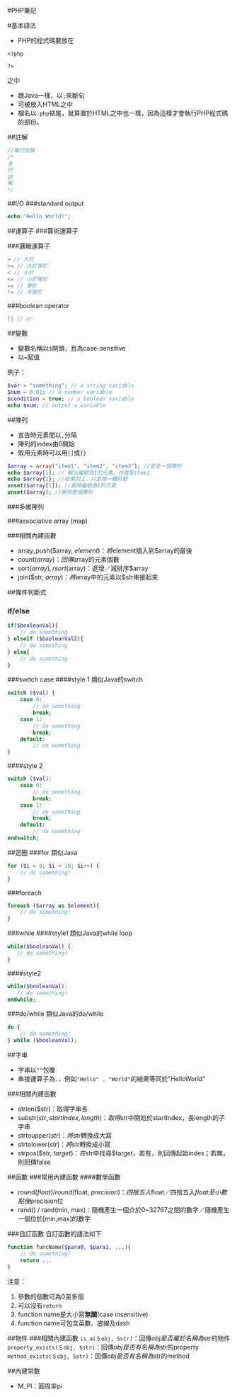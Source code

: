#PHP筆記

#基本語法
* PHP的程式碼要放在
```
<?php
     
?>
```
之中

* 跟Java一樣，以`;`來斷句
* 可被放入HTML之中
* 檔名以`.php`結尾，就算置於HTML之中也一樣，因為這樣才會執行PHP程式碼的部份。

##註解
```php
//單行註解
/*
多
行
註
解
*/
```

##I/O
###standard output
```php
echo "Hello World!";
```

##運算子
###算術運算子

###邏輯運算子
```php
> // 大於
>= // 大於等於
< // 小於
<= // 小於等於
== // 等於
!= // 不等於
```

###boolean operator
```php
|| // or
```

##變數
* 變數名稱以`$`開頭，且為case-sensitive
* 以`=`賦值

例子：
```php
$var = "something"; // a string variable
$num = 0.01; // a number variable
$condition = true; // a boolean variable
echo $num; // output a variable
```

##陣列
* 宣告時元素間以`,`分隔  
* 陣列的index由0開始  
* 取用元素時可以用`[]`或`{}`  

```php
$array = array("item1", "item2", "item3"); //宣告一個陣列
echo $array[1]; // 輸出編號為1的元素，也就是item1
echo $array{1}; //結果同上，只是換一種符號
unset($array[1]); //刪除編號為1的元素
unset($array); //刪除整個陣列
```

###多維陣列

###associative array (map)

###相關內建函數
* array_push($array, $element)：將$element插入到$array的最後
* count($array)：回傳$array的元素個數
* sort($array), rsort($array)：遞增／減排序$array
* join($str, $array)：將$array中的元素以$str串接起來

##條件判斷式
### if/else
```php
if($booleanVal){
    // do something
} elseif ($booleanVal2){
    // do something
} else{
    // do something
}
```

###switch case
####style 1
類似Java的switch

```php
switch ($val) {
    case 0:
        // do something
        break;
    case 1:
        // do something
        break;
    default:
        // do something
}
```

####style 2
```php
switch ($val):
	case 0:
        // do something
        break;
    case 1:
        // do something
        break;
    default:
        // do something
endswitch;
```


##迴圈
###for
類似Java

```php
for ($i = 0; $i < 10; $i++) {
    // do something!
}
```

###foreach
```php
foreach ($array as $element){
    // do something!
}
```

###while
####style1
類似Java的while loop
```php
while($booleanVal) {
   // do something!
}
```

####style2
```php
while($booleanVal):
   // do something!
endwhile;
```

###do/while
類似Java的do/while  
```php
do {
    // do something!
} while ($booleanVal);
```

##字串
* 字串以`""`包覆
* 串接運算子為`.`，例如`"Hello" . "World"`的結果等同於"HelloWorld"

###相關內建函數
* strlen($str)：取得字串長
* substr($str, startIndex, length)：取得$str中開始於startIndex，長length的子字串
* strtoupper($str)：將$str轉換成大寫
* strtolower($str)：將$str轉換成小寫
* strpos($str, $target)：在$str中找尋$target，若有，則回傳起始index；若無，則回傳false

##函數
###常用內建函數
####數學函數
* round($float) / round($float, $precision)：四捨五入$float／四捨五入$float至小數點後$precision位
* rand() / rand(min, max)：隨機產生一個介於0~32767之間的數字／隨機產生一個位於[min,max]的數字


###自訂函數
自訂函數的語法如下

```php
function funcName($para0, $para1, ...){
    // do something!
    return ...
}
```

注意：
1. 參數的個數可為0至多個
2. 可以沒有`return`
3. function name是大小寫**無關**(case insensitive)
4. function name可包含英數、底線及dash

##物件
###相關內建函數
`is_a(＄obj, Sstr)`：回傳$obj是否屬於名稱為$str的物件  
`property_exists(＄obj, $str)`：回傳$obj是否有名稱為$str的property  
`method_exists(＄obj, Sstr)`：回傳$obj是否有名稱為$str的method  

##內建常數
* M_PI：圓周率pi